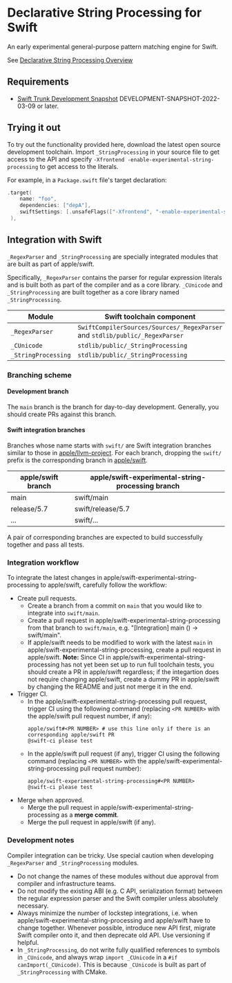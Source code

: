 # Declarative String Processing for Swift

An early experimental general-purpose pattern matching engine for Swift.

See [Declarative String Processing Overview][decl-string]

[decl-string]: Documentation/DeclarativeStringProcessing.md

## Requirements

- [Swift Trunk Development Snapshot](https://www.swift.org/download/#snapshots) DEVELOPMENT-SNAPSHOT-2022-03-09 or later.

## Trying it out

To try out the functionality provided here, download the latest open source development toolchain. Import `_StringProcessing` in your source file to get access to the API and specify `-Xfrontend -enable-experimental-string-processing` to get access to the literals.

For example, in a `Package.swift` file's target declaration:

```swift
.target(
    name: "foo",
    dependencies: ["depA"],
    swiftSettings: [.unsafeFlags(["-Xfrontend", "-enable-experimental-string-processing"])]
 ),
```


## Integration with Swift

`_RegexParser` and `_StringProcessing` are specially integrated modules that are built as part of apple/swift.

Specifically, `_RegexParser` contains the parser for regular expression literals and is built both as part of the compiler and as a core library. `_CUnicode` and `_StringProcessing` are built together as a core library named `_StringProcessing`.

| Module              | Swift toolchain component                                                            |
| ------------------- | ------------------------------------------------------------------------------------ |
| `_RegexParser`      | `SwiftCompilerSources/Sources/_RegexParser` and `stdlib/public/_RegexParser` |
| `_CUnicode`         | `stdlib/public/_StringProcessing`                                                    |
| `_StringProcessing` | `stdlib/public/_StringProcessing`                                                    |

### Branching scheme

#### Development branch

The `main` branch is the branch for day-to-day development. Generally, you should create PRs against this branch.

#### Swift integration branches

Branches whose name starts with `swift/` are Swift integration branches similar to those in [apple/llvm-project](https://github.com/apple/llvm-project). For each branch, dropping the `swift/` prefix is the corresponding branch in [apple/swift](https://github.com/apple/swift).

| apple/swift branch  | apple/swift-experimental-string-processing branch     |
| ------------------- | ----------------------------------------------------- |
| main                | swift/main                                            |
| release/5.7         | swift/release/5.7                                     |
| ...                 | swift/...                                             |

A pair of corresponding branches are expected to build successfully together and pass all tests.

### Integration workflow

To integrate the latest changes in apple/swift-experimental-string-processing to apple/swift, carefully follow the workflow: 

- Create pull requests.
  - Create a branch from a commit on `main` that you would like to integrate into `swift/main`.
  - Create a pull request in apple/swift-experimental-string-processing from that branch to `swift/main`, e.g. "[Integration] main (<commit>) -> swift/main".
  - If apple/swift needs to be modified to work with the latest `main` in apple/swift-experimental-string-processing, create a pull request in apple/swift.  **Note:** Since CI in apple/swift-experimental-string-processing has not yet been set up to run full toolchain tests, you should create a PR in apple/swift regardless; if the integartion does not require changing apple/swift, create a dummy PR in apple/swift by changing the README and just not merge it in the end.
- Trigger CI.
  - In the apple/swift-experimental-string-processing pull request, trigger CI using the following command (replacing `<PR NUMBER>` with the apple/swift pull request number, if any):
    ```
    apple/swift#<PR NUMBER> # use this line only if there is an corresponding apple/swift PR
    @swift-ci please test
    ```
  - In the apple/swift pull request (if any), trigger CI using the following command (replacing `<PR NUMBER>` with the apple/swift-experimental-string-processing pull request number):
    ```
    apple/swift-experimental-string-processing#<PR NUMBER>
    @swift-ci please test
    ```
- Merge when approved.
  - Merge the pull request in apple/swift-experimental-string-processing as a **merge commit**.
  - Merge the pull request in apple/swift (if any).

### Development notes

Compiler integration can be tricky. Use special caution when developing `_RegexParser` and `_StringProcessing` modules.

- Do not change the names of these modules without due approval from compiler and infrastructure teams.
- Do not modify the existing ABI (e.g. C API, serialization format) between the regular expression parser and the Swift compiler unless absolutely necessary. 
- Always minimize the number of lockstep integrations, i.e. when apple/swift-experimental-string-processing and apple/swift have to change together. Whenever possible, introduce new API first, migrate Swift compiler onto it, and then deprecate old API. Use versioning if helpful.
- In `_StringProcessing`, do not write fully qualified references to symbols in `_CUnicode`, and always wrap `import _CUnicode` in a `#if canImport(_CUnicode)`. This is because `_CUnicode` is built as part of `_StringProcessing` with CMake.
